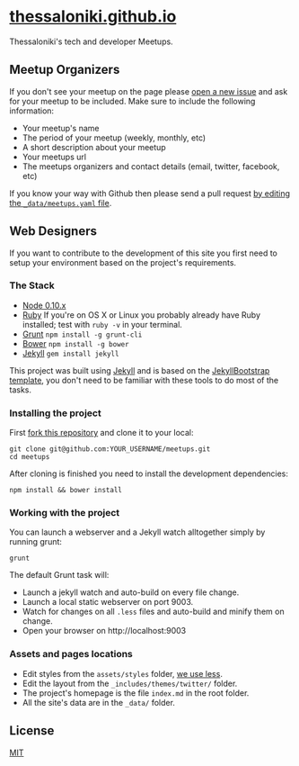 # [thessaloniki.github.io](http://thessaloniki.github.io)

Thessaloniki's tech and developer Meetups.

## Meetup Organizers

If you don't see your meetup on the page please [open a new issue](https://github.com/thessaloniki/meetups/issues/new) and ask for your meetup to be included. Make sure to include the following information:

* Your meetup's name
* The period of your meetup (weekly, monthly, etc)
* A short description about your meetup
* Your meetups url
* The meetups organizers and contact details (email, twitter, facebook, etc)

If you know your way with Github then please send a pull request [by editing the `_data/meetups.yaml` file](https://github.com/thessaloniki/meetups/blob/master/_data/meetups.yaml).

## Web Designers

If you want to contribute to the development of this site you first need to setup your environment based on the project's requirements.

### The Stack

 * [Node 0.10.x](http://nodejs.org/)
 * [Ruby](http://www.ruby-lang.org/en/downloads/) If you're on OS X or Linux you probably already have Ruby installed; test with `ruby -v` in your terminal.
 * [Grunt](http://gruntjs.com) `npm install -g grunt-cli`
 * [Bower](http://bower.io) `npm install -g bower`
 * [Jekyll](http://jekyllrb.com/) `gem install jekyll`

This project was built using [Jekyll](http://jekyllrb.com/) and is based on the [JekyllBootstrap template](http://jekyllbootstrap.com/), you don't need to be familiar with these tools to do most of the tasks.

### Installing the project

First [fork this repository](https://github.com/thessaloniki/meetups/fork) and clone it to your local:

```shell
git clone git@github.com:YOUR_USERNAME/meetups.git
cd meetups
```

After cloning is finished you need to install the development dependencies:

```shell
npm install && bower install
```

### Working with the project

You can launch a webserver and a Jekyll watch alltogether simply by running grunt:

```shell
grunt
```

The default Grunt task will:

* Launch a jekyll watch and auto-build on every file change.
* Launch a local static webserver on port 9003.
* Watch for changes on all `.less` files and auto-build and minify them on change.
* Open your browser on http://localhost:9003

### Assets and pages locations

* Edit styles from the `assets/styles` folder, [we use less](http://lesscss.org/).
* Edit the layout from the `_includes/themes/twitter/` folder.
* The project's homepage is the file `index.md` in the root folder.
* All the site's data are in the `_data/` folder.

## License

[MIT](http://opensource.org/licenses/MIT)
